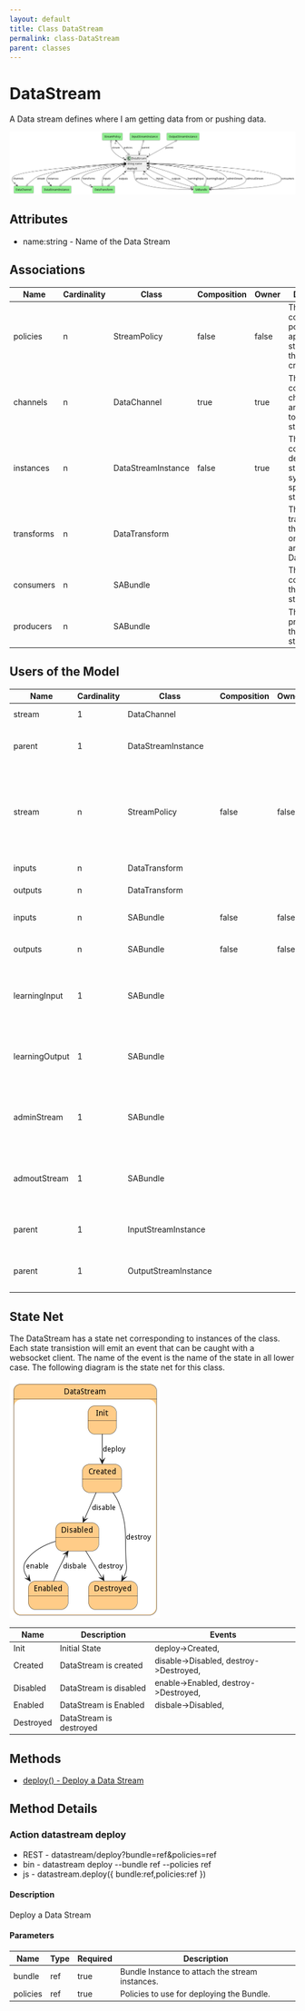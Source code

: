 ```yaml
---
layout: default
title: Class DataStream
permalink: class-DataStream
parent: classes
---
```


# DataStream

A Data stream defines where I am getting data from or pushing data.

![Logical Diagram](./logical.png)

## Attributes

* name:string - Name of the Data Stream


## Associations

| Name | Cardinality | Class | Composition | Owner | Description |
| --- | --- | --- | --- | --- | --- |
| policies | n | StreamPolicy | false | false | This is the collection policies that apply to the stream when the stream is created. |
| channels | n | DataChannel | true | true | This is the collection of channel that are attached to this data stream |
| instances | n | DataStreamInstance | false | true | This is the collection of deployed data streams in the system of this specific data stream. |
| transforms | n | DataTransform |  |  | This is the transformation that is called on data arriving to the Data Stream. |
| consumers | n | SABundle |  |  | This is a consumer of the data stream. |
| producers | n | SABundle |  |  | This is a producer of the data stream. |


## Users of the Model

| Name | Cardinality | Class | Composition | Owner | Description |
| --- | --- | --- | --- | --- | --- |
| stream | 1 | DataChannel |  |  | This is the owning stream |
| parent | 1 | DataStreamInstance |  |  | This is the parent of the data stream instance. |
| stream | n | StreamPolicy | false | false | This is the collection of streams that the policy is attached. The policy will only apply to the attached DataStreams. |
| inputs | n | DataTransform |  |  | Inputs of the transformation. |
| outputs | n | DataTransform |  |  | Outputs of the transformation. |
| inputs | n | SABundle | false | false | Input Data Streams for the SABR |
| outputs | n | SABundle | false | false | Output Data Streams for the SABR |
| learningInput | 1 | SABundle |  |  | Learning Corpus Input Stream receives updates to the aimodel |
| learningOutput | 1 | SABundle |  |  | Learning Corpus Output Stream receives updates to the aimodel |
| adminStream | 1 | SABundle |  |  | Administration Stream to handle registration of SABRS to Capabilities |
| admoutStream | 1 | SABundle |  |  | Administration Stream to handle registration of SABRS and Capabilities |
| parent | 1 | InputStreamInstance |  |  | This is the parent of the data stream instance. |
| parent | 1 | OutputStreamInstance |  |  | This is the parent of the data stream instance. |



## State Net
The DataStream has a state net corresponding to instances of the class. Each state transistion will emit an 
event that can be caught with a websocket client. The name of the event is the name of the state in all lower case.
The following diagram is the state net for this class.

![State Net Diagram](./statenet.png)

| Name | Description | Events |
| --- | --- | --- |
| Init | Initial State | deploy-&gt;Created,  |
| Created | DataStream is created | disable-&gt;Disabled, destroy-&gt;Destroyed,  |
| Disabled | DataStream is disabled | enable-&gt;Enabled, destroy-&gt;Destroyed,  |
| Enabled | DataStream is Enabled | disbale-&gt;Disabled,  |
| Destroyed | DataStream is destroyed |  |



## Methods

* [deploy() - Deploy a Data Stream](#action-deploy)


<h2>Method Details</h2>
    
### Action datastream deploy



* REST - datastream/deploy?bundle=ref&amp;policies=ref
* bin - datastream deploy --bundle ref --policies ref
* js - datastream.deploy({ bundle:ref,policies:ref })

#### Description
Deploy a Data Stream


#### Parameters
| Name | Type | Required | Description |
|---|---|---|---|
| bundle | ref |true | Bundle Instance to attach the stream instances. |
| policies | ref |true | Policies to use for deploying the Bundle. |





